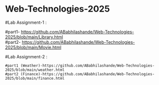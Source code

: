 # Web-Technologies-2025

#Lab Assignment-1 :

  #part1- https://github.com/ABabhilashande/Web-Technologies-2025/blob/main/Library.html    
  #part2- https://github.com/ABabhilashande/Web-Technologies-2025/blob/main/Movie.html

#Lab Assignment-2 :

    #part1 (Weather)-https://github.com/ABabhilashande/Web-Technologies-2025/blob/main/weather.html
    #part2 (Finance)-https://github.com/ABabhilashande/Web-Technologies-2025/blob/main/finance.html
